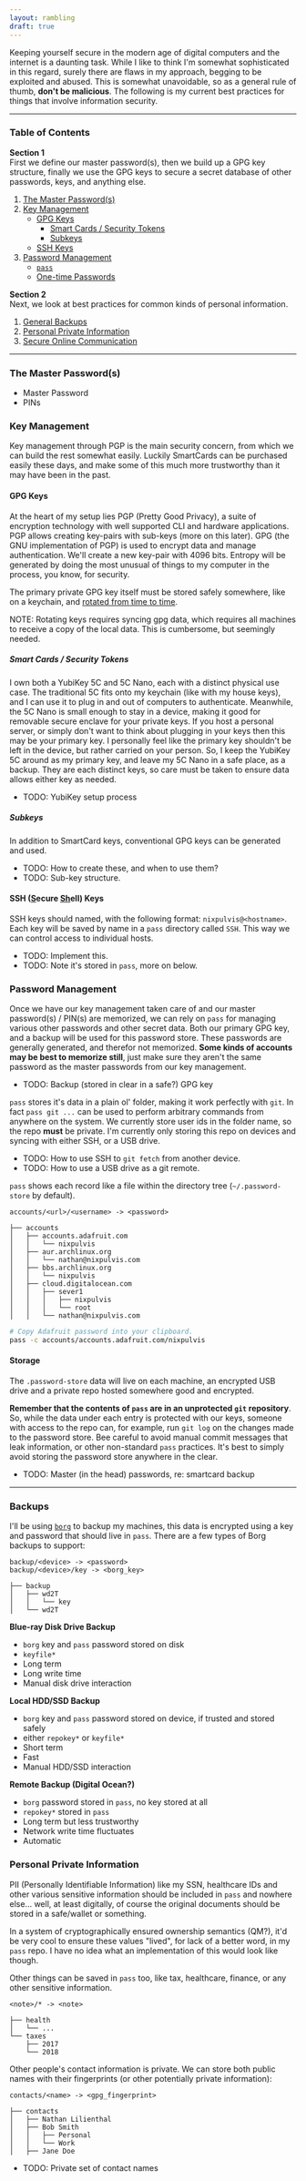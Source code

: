 ```yaml
---
layout: rambling
draft: true
---
```


Keeping yourself secure in the modern age of digital computers and the internet
is a daunting task. While I like to think I'm somewhat sophisticated in this
regard, surely there are flaws in my approach, begging to be exploited and
abused. This is somewhat unavoidable, so as a general rule of thumb, **don't be
malicious**. The following is my current best practices for things that involve
information security.

---
### Table of Contents

**Section 1**  
First we define our master password(s), then we build up a GPG key structure,
finally we use the GPG keys to secure a secret database of other passwords,
keys, and anything else.
1. [The Master Password(s)](#the-master-password)
2. [Key Management](#key-management)
    - [GPG Keys](#gpg-keys)
        - [Smart Cards / Security Tokens](#smart-cards--security-tokens)
        - [Subkeys](#gpg-keys)
    - [SSH Keys](#ssh-keys)
3. [Password Management](#slave-password-management)
    - [`pass`](#pass)
    - [One-time Passwords](#one-time-passwords)

**Section 2**  
Next, we look at best practices for common kinds of personal information.
1. [General Backups](#backups)
2. [Personal Private Information](#personal-private-information)
3. [Secure Online Communication](#secure-online-communication)

---

### The Master Password(s)

- Master Password
- PINs

### Key Management

Key management through PGP is the main security concern, from which we can
build the rest somewhat easily. Luckily SmartCards can be purchased easily
these days, and make some of this much more trustworthy than it may have been
in the past.

#### GPG Keys

At the heart of my setup lies PGP (Pretty Good Privacy), a suite of encryption
technology with well supported CLI and hardware applications. PGP allows
creating key-pairs with sub-keys (more on this later). GPG (the GNU
implementation of PGP) is used to encrypt data and manage authentication. We'll
create a new key-pair with 4096 bits. Entropy will be generated by doing the
most unusual of things to my computer in the process, you know, for security.

The primary private GPG key itself must be stored safely somewhere, like on a
keychain, and [rotated from time to
time](https://sungo.wtf/2016/11/23/gpg-strong-keys-rotation-and-keybase.html).

NOTE: Rotating keys requires syncing gpg data, which requires all machines to
receive a copy of the local data. This is cumbersome, but seemingly needed.

##### Smart Cards / Security Tokens

I own both a YubiKey 5C and 5C Nano, each with a distinct physical use case.
The traditional 5C fits onto my keychain (like with my house keys), and I can
use it to plug in and out of computers to authenticate. Meanwhile, the 5C Nano
is small enough to stay in a device, making it good for removable secure
enclave for your private keys. If you host a personal server, or simply don't
want to think about plugging in your keys then this may be your primary key. I
personally feel like the primary key shouldn't be left in the device, but
rather carried on your person. So, I keep the YubiKey 5C around as my primary
key, and leave my 5C Nano in a safe place, as a backup. They are each distinct
keys, so care must be taken to ensure data allows either key as needed.

- TODO: YubiKey setup process

##### Subkeys

In addition to SmartCard keys, conventional GPG keys can be generated and used.

- TODO: How to create these, and when to use them?
- TODO: Sub-key structure.

#### SSH (<u>S</u>ecure <u>Sh</u>ell) Keys

SSH keys should named, with the following format: `nixpulvis@<hostname>`. Each
key will be saved by name in a `pass` directory called `SSH`. This way we can
control access to individual hosts.

- TODO: Implement this.
- TODO: Note it's stored in `pass`, more on below.


### Password Management

Once we have our key management taken care of and our master password(s) /
PIN(s) are memorized, we can rely on `pass` for managing various other
passwords and other secret data. Both our primary GPG key, and a backup will be
used for this password store. These passwords are generally generated, and
therefor not memorized.  **Some kinds of accounts may be best to memorize
still**, just make sure they aren't the same password as the master passwords
from our key management.

- TODO: Backup (stored in clear in a safe?) GPG key

`pass` stores it's data in a plain ol' folder, making it work perfectly with
`git`. In fact `pass git ...` can be used to perform arbitrary commands from
anywhere on the system. We currently store user ids in the folder name, so the
repo **must** be private. I'm currently only storing this repo on devices and
syncing with either SSH, or a USB drive.

- TODO: How to use SSH to `git fetch` from another device.
- TODO: How to use a USB drive as a git remote.

`pass` shows each record like a file within the directory tree
(`~/.password-store` by default).

```
accounts/<url>/<username> -> <password>

├── accounts
│   ├── accounts.adafruit.com
│   │   └── nixpulvis
│   ├── aur.archlinux.org
│   │   └── nathan@nixpulvis.com
│   ├── bbs.archlinux.org
│   │   └── nixpulvis
│   ├── cloud.digitalocean.com
│   │   ├── sever1
│   │   │   ├── nixpulvis
│   │   │   └── root
│   │   └── nathan@nixpulvis.com

```

```sh
# Copy Adafruit password into your clipboard.
pass -c accounts/accounts.adafruit.com/nixpulvis
```

#### Storage

The `.password-store` data will live on each machine, an encrypted USB drive
and a private repo hosted somewhere good and encrypted.

**Remember that the contents of `pass` are in an unprotected `git`
repository**.  So, while the data under each entry is protected with our keys,
someone with access to the repo can, for example, run `git log` on the changes
made to the password store. Bee careful to avoid manual commit messages that
leak information, or other non-standard `pass` practices. It's best to simply
avoid storing the password store anywhere in the clear.

- TODO: Master (in the head) passwords, re: smartcard backup

---

### Backups

I'll be using [`borg`](https://www.borgbackup.org/) to backup my machines, this
data is encrypted using a key and password that should live in `pass`. There
are a few types of Borg backups to support:

```
backup/<device> -> <password>
backup/<device>/key -> <borg_key>

├── backup
│   ├── wd2T
│   │   └── key
│   └── wd2T
```

**Blue-ray Disk Drive Backup**
- `borg` key and `pass` password stored on disk
- `keyfile*`
- Long term
- Long write time
- Manual disk drive interaction

**Local HDD/SSD Backup**
- `borg` key and `pass` password stored on device, if trusted and stored safely
- either `repokey*` or `keyfile*`
- Short term
- Fast
- Manual HDD/SSD interaction

**Remote Backup (Digital Ocean?)**
- `borg` password stored in `pass`, no key stored at all
- `repokey*` stored in `pass`
- Long term but less trustworthy
- Network write time fluctuates
- Automatic

### Personal Private Information

PII (Personally Identifiable Information) like my SSN, healthcare IDs and other
various sensitive information should be included in `pass` and nowhere else...
well, at least digitally, of course the original documents should be stored in
a safe/wallet or something.

In a system of cryptographically ensured ownership semantics (QM?), it'd be
very cool to ensure these values "lived", for lack of a better word, in my
`pass` repo. I have no idea what an implementation of this would look like
though.

Other things can be saved in `pass` too, like tax, healthcare, finance, or any
other sensitive information.

```
<note>/* -> <note>

├── health
│   └── ...
└── taxes
    ├── 2017
    └── 2018
```

Other people's contact information is private. We can store both public names
with their fingerprints (or other potentially private information):

```
contacts/<name> -> <gpg_fingerprint>

├── contacts
│   ├── Nathan Lilienthal
│   ├── Bob Smith
│   │   ├── Personal
│   │   └── Work
│   ├── Jane Doe
```

- TODO: Private set of contact names
